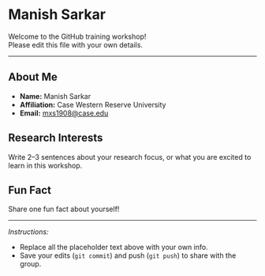 # Manish Sarkar

Welcome to the GitHub training workshop!  
Please edit this file with your own details.

---

## About Me
- **Name:** Manish Sarkar 
- **Affiliation:** Case Western Reserve University 
- **Email:** mxs1908@case.edu 

## Research Interests
Write 2–3 sentences about your research focus, or what you are excited to learn in this workshop.  

## Fun Fact
Share one fun fact about yourself!  

---

*Instructions:*  
- Replace all the placeholder text above with your own info.  
- Save your edits (`git commit`) and push (`git push`) to share with the group.  
